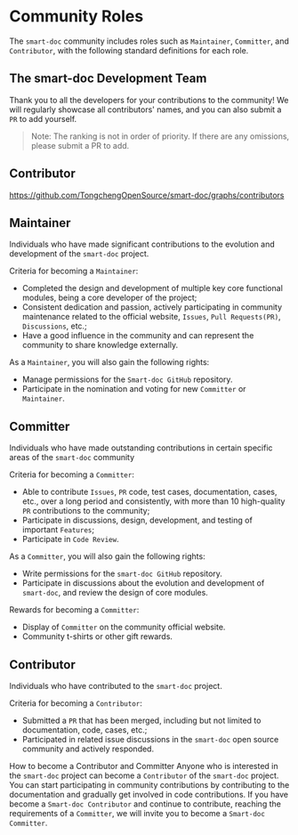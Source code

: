 # Community Roles

The `smart-doc` community includes roles such as `Maintainer`, `Committer`, and `Contributor`, with the following
standard definitions for each role.

## The smart-doc Development Team

Thank you to all the developers for your contributions to the community! We will regularly showcase all contributors'
names, and you can also submit a `PR` to add yourself.
> Note: The ranking is not in order of priority. If there are any omissions, please submit a PR to add.

<script setup>
import {VPTeamMembers} from 'vitepress/theme';

const members = [
  {
    avatar: 'https://github.com/shalousun.png',
    name: 'Yu Sun',
    title: 'Project Management Committee',
    links: [
      { icon: 'github', link: 'https://github.com/shalousun' },
    ]
  },
  {
    avatar: 'https://github.com/netdied.png',
    name: 'Xingzhi Li',
    title: 'Committer',
    links: [
      { icon: 'github', link: 'https://github.com/netdied' },
    ]
  },
  {
    avatar: 'https://github.com/chenqi146.png',
    name: 'Qi Chen',
    title: 'Committer',
    links: [
      { icon: 'github', link: 'https://github.com/chenqi146' },
    ]
  },
  {
    avatar: 'https://github.com/abing22333.png',
    name: 'Bing Li',
    title: 'Committer',
    links: [
      { icon: 'github', link: 'https://github.com/abing22333' },
    ]
  },
  {
    avatar: 'https://github.com/linwumingshi.png',
    name: 'Linwumingshi',
    title: 'Committer',
    links: [
      { icon: 'github', link: 'https://github.com/linwumingshi' },
    ]
  },

]
</script>

<VPTeamMembers size="small" :members="members" />

## Contributor

https://github.com/TongchengOpenSource/smart-doc/graphs/contributors

## Maintainer

Individuals who have made significant contributions to the evolution and development of the `smart-doc` project.

Criteria for becoming a `Maintainer`:

- Completed the design and development of multiple key core functional modules, being a core developer of the project;
- Consistent dedication and passion, actively participating in community maintenance related to the official
  website, `Issues`, `Pull Requests(PR)`, `Discussions`, etc.;
- Have a good influence in the community and can represent the community to share knowledge externally.

As a `Maintainer`, you will also gain the following rights:

- Manage permissions for the `Smart-doc GitHub` repository.
- Participate in the nomination and voting for new `Committer` or `Maintainer`.

## Committer

Individuals who have made outstanding contributions in certain specific areas of the `smart-doc` community

Criteria for becoming a `Committer`:

- Able to contribute `Issues`, `PR` code, test cases, documentation, cases, etc., over a long period and consistently,
  with more than 10 high-quality `PR` contributions to the community;
- Participate in discussions, design, development, and testing of important `Features`;
- Participate in `Code Review`.

As a `Committer`, you will also gain the following rights:

- Write permissions for the `smart-doc GitHub` repository.
- Participate in discussions about the evolution and development of `smart-doc`, and review the design of core modules.

Rewards for becoming a `Committer`:

- Display of `Committer` on the community official website.
- Community t-shirts or other gift rewards.

## Contributor

Individuals who have contributed to the `smart-doc` project.

Criteria for becoming a `Contributor`:

- Submitted a `PR` that has been merged, including but not limited to documentation, code, cases, etc.;
- Participated in related issue discussions in the `smart-doc` open source community and actively responded.

How to become a Contributor and Committer
Anyone who is interested in the `smart-doc` project can become a `Contributor` of the `smart-doc` project.
You can start participating in community contributions by contributing to the documentation and gradually get involved
in code contributions.
If you have become a `Smart-doc Contributor` and continue to contribute, reaching the requirements of a `Committer`, we
will invite you to become a `Smart-doc Committer`.